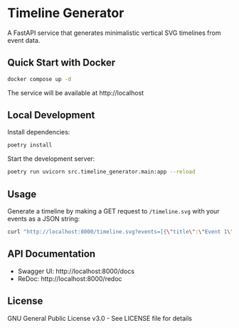 # Timeline Generator

A FastAPI service that generates minimalistic vertical SVG timelines from event data.

## Quick Start with Docker

```bash
docker compose up -d
```

The service will be available at http://localhost

## Local Development

Install dependencies:
```bash
poetry install
```

Start the development server:
```bash
poetry run uvicorn src.timeline_generator.main:app --reload
```

## Usage

Generate a timeline by making a GET request to `/timeline.svg` with your events as a JSON string:

```bash
curl "http://localhost:8000/timeline.svg?events=[{\"title\":\"Event 1\",\"date\":\"2024-02-15 09:30\",\"color\":\"blue\"}]" > timeline.svg
```

## API Documentation

- Swagger UI: http://localhost:8000/docs
- ReDoc: http://localhost:8000/redoc

## License

GNU General Public License v3.0 - See LICENSE file for details
